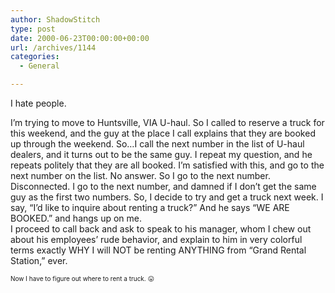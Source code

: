 ```yaml
---
author: ShadowStitch
type: post
date: 2000-06-23T00:00:00+00:00
url: /archives/1144
categories:
  - General

---
```

I hate people.

I&#8217;m trying to move to Huntsville, VIA U-haul. So I called to reserve a truck for this weekend, and the guy at the place I call explains that they are booked up through the weekend. So&#8230;I call the next number in the list of U-haul dealers, and it turns out to be the same guy. I repeat my question, and he repeats politely that they are all booked. I&#8217;m satisfied with this, and go to the next number on the list. No answer. So I go to the next number. Disconnected. I go to the next number, and damned if I don&#8217;t get the same guy as the first two numbers. So, I decide to try and get a truck next week. I say, &#8220;I&#8217;d like to inquire about renting a truck?&#8221; And he says &#8220;WE ARE BOOKED.&#8221; and hangs up on me.  
I proceed to call back and ask to speak to his manager, whom I chew out about his employees&#8217; rude behavior, and explain to him in very colorful terms exactly WHY I will NOT be renting ANYTHING from &#8220;Grand Rental Station,&#8221; ever.

<font size ="1">Now I have to figure out where to rent a truck. 😛 </font>